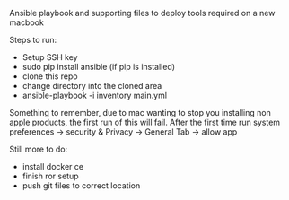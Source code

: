 Ansible playbook and supporting files to deploy tools required on a new macbook

Steps to run:
  - Setup SSH key
  - sudo pip install ansible (if pip is installed)
  - clone this repo
  - change directory into the cloned area
  - ansible-playbook -i inventory main.yml

Something to remember, due to mac wanting to stop you installing non apple products, the first run of this will fail.
After the first time run system preferences -> security & Privacy -> General Tab -> allow app

Still more to do:

  * install docker ce
  * finish ror setup
  * push git files to correct location

